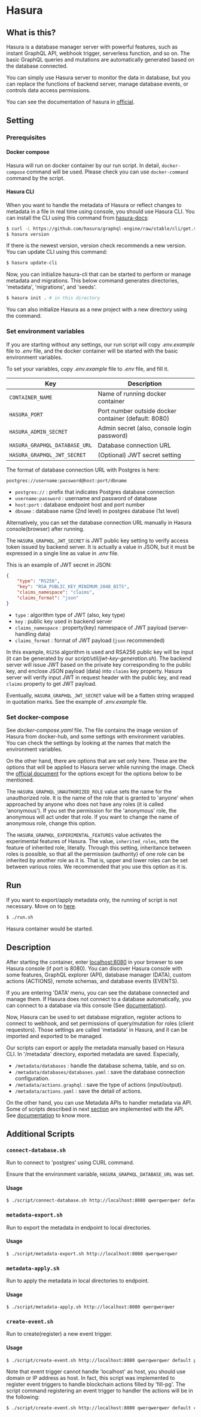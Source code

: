 # Hasura

## What is this?

Hasura is a database manager server with powerful features, such as instant GraphQL API, webhook trigger, serverless function, and so on. The basic GraphQL queries and mutations are automatically generated based on the database connected.

You can simply use Hasura server to monitor the data in database, but you can replace the functions of backend server, manage database events, or controls data access permissions.

You can see the documentation of hasura in [official](https://hasura.io/docs/latest/index/).

## Setting

### Prerequisites

#### Docker compose

Hasura will run on docker container by our run script. In detail, `docker-compose` command will be used. Please check you can use `docker-command` command by the script.

#### Hasura CLI

When you want to handle the metadata of Hasura or reflect changes to metadata in a file in real time using console, you should use Hasura CLI. You can install the CLI using this command from [hasura-docs](https://hasura.io/docs/latest/hasura-cli/install-hasura-cli/):

```Bash
$ curl -L https://github.com/hasura/graphql-engine/raw/stable/cli/get.sh | bash
$ hasura version
```

If there is the newest version, version check recommends a new version. You can update CLI using this command:

```Bash
$ hasura update-cli
```

Now, you can initialize hasura-cli that can be started to perform or manage metadata and migrations. This below command generates directories, 'metadata', 'migrations', and 'seeds'.

```Bash
$ hasura init . # in this directory
```

You can also initialize Hasura as a new project with a new directory using the command.

### Set environment variables

If you are starting without any settings, our run script will copy _.env.example_ file to _.env_ file, and the docker container will be started with the basic environment variables.

To set your variables, copy _.env.example_ file to _.env_ file, and fill it.

| Key                           | Description                                          |
| ----------------------------- | ---------------------------------------------------- |
| `CONTAINER_NAME`              | Name of running docker container                     |
| `HASURA_PORT`                 | Port number outside docker container (default: 8080) |
| `HASURA_ADMIN_SECRET`         | Admin secret (also, console login password)          |
| `HASURA_GRAPHQL_DATABASE_URL` | Database connection URL                              |
| `HASURA_GRAPHQL_JWT_SECRET`   | (Optional) JWT secret setting                        |

The format of database connection URL with Postgres is here:

```Plain
postgres://username:password@host:port/dbname
```

-   `postgres://` : prefix that indicates Postgres database connection
-   `username:password` : username and password of database
-   `host:port` : database endpoint host and port number
-   `dbname` : database name (2nd level) in postgres database (1st level)

Alternatively, you can set the database connection URL manually in Hasura console(browser) after running.

The `HASURA_GRAPHQL_JWT_SECRET` is JWT public key setting to verify access token issued by backend server. It is actually a value in JSON, but it must be expressed in a single line as value in _.env_ file.

This is an example of JWT secret in JSON:

```JSON
{
    "type": "RS256",
    "key": "RSA_PUBLIC_KEY_MINIMUM_2048_BITS",
    "claims_namespace": "claims",
    "claims_format": "json"
}
```

-   `type` : algorithm type of JWT (also, key type)
-   `key` : public key used in backend server
-   `claims_namespace` : property(key) namespace of JWT payload (server-handling data)
-   `claims_format` : format of JWT payload (`json` recommended)

In this example, `RS256` algorithm is used and RSA256 public key will be input (it can be generated by our _script/util/jwt-key-generation.sh_). The backend server will issue JWT based on the private key corresponding to the public key, and enclose JSON payload (data) into `claims` key property. Hasura server will verify input JWT in request header with the public key, and read `claims` property to get JWT payload.

Eventually, `HASURA_GRAPHQL_JWT_SECRET` value will be a flatten string wrapped in quotation marks. See the example of _.env.example_ file.

### Set docker-compose

See _docker-compose.yaml_ file. The file contains the image version of Hasura from docker-hub, and some settings with environment variables. You can check the settings by looking at the names that match the environment variables.

On the other hand, there are options that are set only here. These are the options that will be applied to Hasura server while running the image. Check the [official document](https://hasura.io/docs/latest/deployment/graphql-engine-flags/index/) for the options except for the options below to be mentioned.

The `HASURA_GRAPHQL_UNAUTHORIZED_ROLE` value sets the name for the unauthorized role. It is the name of the role that is granted to 'anyone' when approached by anyone who does not have any roles (it is called 'anonymous'). If you set the permission for the 'anonymous' role, the anonymous will act under that role. If you want to change the name of anonymous role, change this option.

The `HASURA_GRAPHQL_EXPERIMENTAL_FEATURES` value activates the experimental features of Hasura. The value, `inherited_roles`, sets the feature of inherited role, literally. Through this setting, inheritance between roles is possible, so that all the permission (authority) of one role can be inherited by another role as it is. That is, upper and lower roles can be set between various roles. We recommended that you use this option as it is.

## Run

If you want to export/apply metadata only, the running of script is not necessary. Move on to [here](#additional-scripts).

```Bash
$ ./run.sh
```

Hasura container would be started.

## Description

After starting the container, enter [localhost:8080](http://localhost:8080) in your browser to see Hasura console (if port is 8080). You can discover Hasura console with some features, GraphQL explorer (API), database manager (DATA), custom actions (ACTIONS), remote schemas, and database events (EVENTS).

If you are entering 'DATA' menu, you can see the database connected and manage them. If Hasura does not connect to a database automatically, you can connect to a database via this console (See [documentation](https://hasura.io/docs/latest/databases/quickstart/#on-hasura-deployed-via-docker)).

Now, Hasura can be used to set database migration, register actions to connect to webhook, and set permissions of query/mutation for roles (client requestors). Those settings are called 'metadata' in Hasura, and it can be imported and exported to be managed.

Our scripts can export or apply the metadata manually based on Hasura CLI. In '/metadata' directory, exported metadata are saved. Especially,

-   `/metadata/databases` : handle the database schema, table, and so on.
-   `/metadata/databases/databases.yaml` : save the database connection configuration.
-   `/metadata/actions.graphql` : save the type of actions (input/output).
-   `/metadata/actions.yaml` : save the detail of actions.

On the other hand, you can use Metadata APIs to handler metadata via API. Some of scripts described in next [section](#additional-scripts) are implemented with the API. See [documentation](https://hasura.io/docs/latest/api-reference/metadata-api/index/) to know more.

## Additional Scripts

### `connect-database.sh`

Run to connect to 'postgres' using CURL command.

Ensure that the environment variable, `HASURA_GRAPHQL_DATABASE_URL` was set.

#### Usage

```Bash
$ ./script/connect-database.sh http://localhost:8080 qwerqwerqwer default
```

### `metadata-export.sh`

Run to export the metadata in endpoint to local directories.

#### Usage

```Bash
$ ./script/metadata-export.sh http://localhost:8080 qwerqwerqwer
```

### `metadata-apply.sh`

Run to apply the metadata in local directories to endpoint.

#### Usage

```Bash
$ ./script/metadata-apply.sh http://localhost:8080 qwerqwerqwer
```

### `create-event.sh`

Run to create(register) a new event trigger.

#### Usage

```Bash
$ ./script/create-event.sh http://localhost:8080 qwerqwerqwer default public user user_handler http://127.0.0.1/webhook-api
```

Note that event trigger cannot handle 'localhost' as host, you should use domain or IP address as host. In fact, this script was implemented to register event triggers to handle blockchain actions filled by 'fill-pg'. The script command registering an event trigger to handler the actions will be in the following:

```Bash
$ ./script/create-event.sh http://localhost:8080 qwerqwerqwer default chain action_trace trace_handler http://127.0.0.1/webhook-api
```

